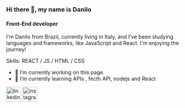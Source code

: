 ### Hi there 👋, my name is Danilo
#### Front-End developer
I'm Danilo from Brazil, currently living in Italy, and I've been studying languages and frameworks, like JavaScript and React. I'm enjoying the journey!

Skills: REACT / JS / HTML / CSS

- 🔭 I’m currently working on this page. 
- 🌱 I’m currently learning APIs , fecth API, nodejs and React 


[<img src='https://cdn.jsdelivr.net/npm/simple-icons@3.0.1/icons/linkedin.svg' alt='linkedin' height='40'>](https://www.linkedin.com/in/https://www.linkedin.com/in/danilo-rua-28599b28//)  [<img src='https://cdn.jsdelivr.net/npm/simple-icons@3.0.1/icons/instagram.svg' alt='instagram' height='40'>](https://www.instagram.com/https://www.instagram.com/danilo.rua//)  

